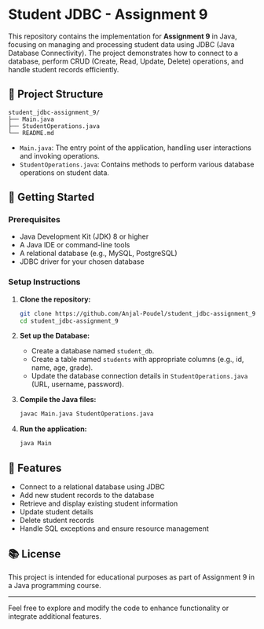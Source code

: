# Student JDBC - Assignment 9

This repository contains the implementation for **Assignment 9** in Java, focusing on managing and processing student data using JDBC (Java Database Connectivity). The project demonstrates how to connect to a database, perform CRUD (Create, Read, Update, Delete) operations, and handle student records efficiently.

## 📁 Project Structure

```
student_jdbc-assignment_9/
├── Main.java
├── StudentOperations.java
└── README.md
```

- `Main.java`: The entry point of the application, handling user interactions and invoking operations.
- `StudentOperations.java`: Contains methods to perform various database operations on student data.

## 🚀 Getting Started

### Prerequisites

- Java Development Kit (JDK) 8 or higher
- A Java IDE or command-line tools
- A relational database (e.g., MySQL, PostgreSQL)
- JDBC driver for your chosen database

### Setup Instructions

1. **Clone the repository:**

   ```bash
   git clone https://github.com/Anjal-Poudel/student_jdbc-assignment_9.git
   cd student_jdbc-assignment_9
   ```

2. **Set up the Database:**

   - Create a database named `student_db`.
   - Create a table named `students` with appropriate columns (e.g., id, name, age, grade).
   - Update the database connection details in `StudentOperations.java` (URL, username, password).

3. **Compile the Java files:**

   ```bash
   javac Main.java StudentOperations.java
   ```

4. **Run the application:**

   ```bash
   java Main
   ```

## 🧪 Features

- Connect to a relational database using JDBC
- Add new student records to the database
- Retrieve and display existing student information
- Update student details
- Delete student records
- Handle SQL exceptions and ensure resource management

## 📚 License

This project is intended for educational purposes as part of Assignment 9 in a Java programming course.

---

Feel free to explore and modify the code to enhance functionality or integrate additional features.

